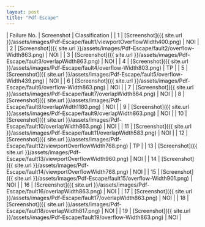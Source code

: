 ```yaml
---
layout: post
title: "Pdf-Escape"
---
```

| Failure No. | Screenshot | Classification |
| 1 | [Screenshot]({{ site.url }}/assets/images/Pdf-Escape/fault1/viewportOverflowWidth400.png) | NOI |
| 2 | [Screenshot]({{ site.url }}/assets/images/Pdf-Escape/fault2/overflow-Width863.png) | NOI |
| 3 | [Screenshot]({{ site.url }}/assets/images/Pdf-Escape/fault3/overlapWidth863.png) | NOI |
| 4 | [Screenshot]({{ site.url }}/assets/images/Pdf-Escape/fault4/overflow-Width803.png) | TP |
| 5 | [Screenshot]({{ site.url }}/assets/images/Pdf-Escape/fault5/overflow-Width439.png) | NOI |
| 6 | [Screenshot]({{ site.url }}/assets/images/Pdf-Escape/fault6/overflow-Width863.png) | NOI |
| 7 | [Screenshot]({{ site.url }}/assets/images/Pdf-Escape/fault7/overlapWidth864.png) | NOI |
| 8 | [Screenshot]({{ site.url }}/assets/images/Pdf-Escape/fault8/overlapWidth1180.png) | NOI |
| 9 | [Screenshot]({{ site.url }}/assets/images/Pdf-Escape/fault9/overlapWidth863.png) | NOI |
| 10 | [Screenshot]({{ site.url }}/assets/images/Pdf-Escape/fault10/overlapWidth863.png) | NOI |
| 11 | [Screenshot]({{ site.url }}/assets/images/Pdf-Escape/fault11/overlapWidth583.png) | NOI |
| 12 | [Screenshot]({{ site.url }}/assets/images/Pdf-Escape/fault12/viewportOverflowWidth768.png) | TP |
| 13 | [Screenshot]({{ site.url }}/assets/images/Pdf-Escape/fault13/viewportOverflowWidth960.png) | NOI |
| 14 | [Screenshot]({{ site.url }}/assets/images/Pdf-Escape/fault14/viewportOverflowWidth768.png) | NOI |
| 15 | [Screenshot]({{ site.url }}/assets/images/Pdf-Escape/fault15/overflow-Width901.png) | NOI |
| 16 | [Screenshot]({{ site.url }}/assets/images/Pdf-Escape/fault16/overlapWidth863.png) | NOI |
| 17 | [Screenshot]({{ site.url }}/assets/images/Pdf-Escape/fault17/overlapWidth863.png) | NOI |
| 18 | [Screenshot]({{ site.url }}/assets/images/Pdf-Escape/fault18/overlapWidth817.png) | NOI |
| 19 | [Screenshot]({{ site.url }}/assets/images/Pdf-Escape/fault19/overflow-Width863.png) | NOI |
